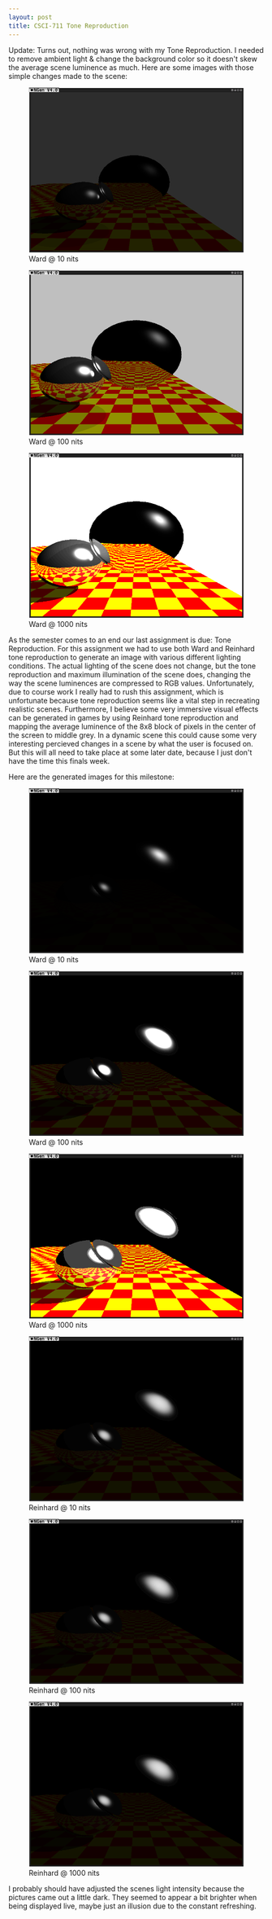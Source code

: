 ```yaml
---
layout: post
title: CSCI-711 Tone Reproduction
---
```


Update:
Turns out, nothing was wrong with my Tone Reproduction. I needed to remove ambient light & change the background color so it doesn't skew the average scene luminence as much. Here are some images with those simple changes made to the scene:

<figure>
<a href="/images/Ward10Final.png">
<img src="/images/Ward10Final.png">
</a>
<figcaption>Ward @ 10 nits</figcaption>
</figure>

<figure>
<a href="/images/Ward100Final.png">
<img src="/images/Ward100Final.png">
</a>
<figcaption>Ward @ 100 nits</figcaption>
</figure>

<figure>
<a href="/images/Ward1000Final.png">
<img src="/images/Ward1000Final.png">
</a>
<figcaption>Ward @ 1000 nits</figcaption>
</figure>



As the semester comes to an end our last assignment is due: Tone Reproduction. For this assignment we had to use both Ward and Reinhard tone reproduction to generate an image with various different lighting conditions. The actual lighting of the scene does not change, but the tone reproduction and maximum illumination of the scene does, changing the way the scene luminences are compressed to RGB values. Unfortunately, due to course work I really had to rush this assignment, which is unfortunate because tone reproduction seems like a vital step in recreating realistic scenes. Furthermore, I believe some very immersive visual effects can be generated in games by using Reinhard tone reproduction and mapping the average luminence of the 8x8 block of pixels in the center of the screen to middle grey. In a dynamic scene this could cause some very interesting percieved changes in a scene by what the user is focused on. But this will all need to take place at some later date, because I just don't have the time this finals week.

Here are the generated images for this milestone:

<figure>
<a href="/images/Ward10.png">
<img src="/images/Ward10.png">
</a>
<figcaption>Ward @ 10 nits</figcaption>
</figure>

<figure>
<a href="/images/Ward100.png">
<img src="/images/Ward100.png">
</a>
<figcaption>Ward @ 100 nits</figcaption>
</figure>

<figure>
<a href="/images/Ward1000.png">
<img src="/images/Ward1000.png">
</a>
<figcaption>Ward @ 1000 nits</figcaption>
</figure>

<figure>
<a href="/images/Reinhard10.png">
<img src="/images/Reinhard10.png">
</a>
<figcaption>Reinhard @ 10 nits</figcaption>
</figure>

<figure>
<a href="/images/Reinhard100.png">
<img src="/images/Reinhard100.png">
</a>
<figcaption>Reinhard @ 100 nits</figcaption>
</figure>

<figure>
<a href="/images/Reinhard1000.png">
<img src="/images/Reinhard1000.png">
</a>
<figcaption>Reinhard @ 1000 nits</figcaption>
</figure>

I probably should have adjusted the scenes light intensity because the pictures came out a little dark. They seemed to appear a bit brighter when being displayed live, maybe just an illusion due to the constant refreshing.
